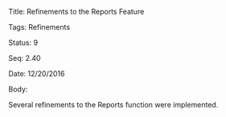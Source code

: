 Title:  Refinements to the Reports Feature

Tags:   Refinements

Status: 9

Seq:    2.40

Date:   12/20/2016

Body:

Several refinements to the Reports function were implemented.

